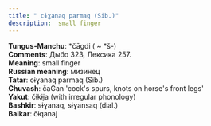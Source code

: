 ```yaml
---
title: " cɨɣanaq parmaq (Sib.)"
description:  small finger
---
```


<strong>Tungus-Manchu</strong>:  *čāgdi ( ~ *š-)<br>
<strong>Comments</strong>:  Дыбо 323, Лексика 257.<br>
<strong>Meaning</strong>:  small finger<br>
<strong>Russian meaning</strong>:  мизинец<br>
<strong>Tatar</strong>:  cɨɣanaq parmaq (Sib.)<br>
<strong>Chuvash</strong>:  čaGan 'cock's spurs, knots on horse's front legs'<br>
<strong>Yakut</strong>:  čɨkɨja (with irregular phonology)<br>
<strong>Bashkir</strong>:  sɨɣanaq, sɨɣansaq (dial.)<br>
<strong>Balkar</strong>:  čɨqanaj<br>


